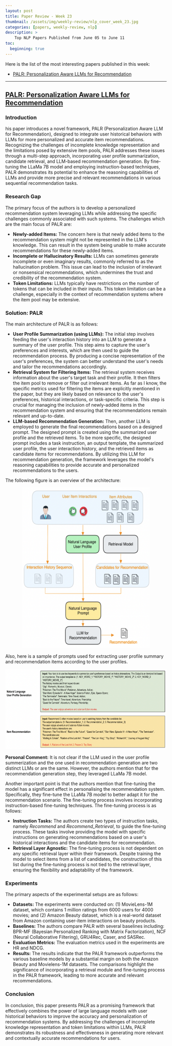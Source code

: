 ```yaml
---
layout: post
title: Paper Review - Week 23
thumbnail: /assets/img/weekly-review/nlp_cover_week_23.jpg
categories: [papers, weekly-review, nlp]
description: >
    Top NLP Papers Published from June 05 to June 11
toc:
  beginning: true
---
```


Here is the list of the most interesting papers published in this week:
* [PALR: Personalization Aware LLMs for Recommendation][palrSum]

---

## [PALR: Personalization Aware LLMs for Recommendation][palrPaper]


### Introduction

his paper introduces a novel framework, PALR (Personalization Aware LLM for Recommendation), designed to integrate user historical behaviors with LLMs for more personalized and accurate item recommendations. Recognizing the challenges of incomplete knowledge representation and the limitations posed by extensive item pools, PALR addresses these issues through a multi-step approach, incorporating user profile summarization, candidate retrieval, and LLM-based recommendation generation. By fine-tuning the LLaMa 7B model and employing instruction-based techniques, PALR demonstrates its potential to enhance the reasoning capabilities of LLMs and provide more precise and relevant recommendations in various sequential recommendation tasks.


### Research Gap

The primary focus of the authors is to develop a personalized recommendation system leveraging LLMs while addressing the specific challenges commonly associated with such systems. The challenges which are the main focus of PALR are: 

* **Newly-added Items:** The concern here is that newly added items to the recommendation system might not be represented in the LLM's knowledge. This can result in the system being unable to make accurate recommendations for these newly-added items.
* **Incomplete or Hallucinatory Results:** LLMs can sometimes generate incomplete or even imaginary results, commonly referred to as the hallucination problem. This issue can lead to the inclusion of irrelevant or nonsensical recommendations, which undermines the trust and credibility of the recommendation system.
* **Token Limitations:** LLMs typically have restrictions on the number of tokens that can be included in their inputs. This token limitation can be a challenge, especially in the context of recommendation systems where the item pool may be extensive.

### Solution: PALR

The main architecture of PALR is as follows: 
* **User Profile Summarization (using LLMs):** The initial step involves feeding the user's interaction history into an LLM to generate a summary of the user profile. This step aims to capture the user's preferences and interests, which are then used to guide the recommendation process. By producing a concise representation of the user's preferences, the system can better understand the user's needs and tailor the recommendations accordingly.
* **Retrieval System for Filtering Items:** The retrieval system receives information about the user's target task and their profile. It then filters the item pool to remove or filter out irrelevant items. As far as I know, the specific metrics used for filtering the items are explicitly mentioned in the paper, but they are likely based on relevance to the user's preferences, historical interactions, or task-specific criteria. This step is crucial for managing the inclusion of newly-added items in the recommendation system and ensuring that the recommendations remain relevant and up-to-date.
* **LLM-based Recommendation Generation:** Then, another LLM is employed to generate the final recommendations based on a designed prompt. The designed prompt is created using  the summarized user profile and the retrieved items. To be more specific, the designed prompt includes a task instruction, an output template, the summarized user profile, the user interaction history, and the retrieved items as candidate items for recommendations. By utilizing this LLM for recommendation generation, the framework leverages the model's reasoning capabilities to provide accurate and personalized recommendations to the users.

The following figure is an overview of the architecture:

<p style="text-align:center;"><img src="/assets/img/weekly-review/palr_architecture.png" alt="The Architecture" width="400" height="500"></p>

Also, here is a sample of prompts used for extracting user profile summary and recommendation items according to the user profiles.

<p style="text-align:center;"><img src="/assets/img/weekly-review/palr_prompt.png" alt="The Architecture" width="750" height="250"></p>


**Personal Comment:** It is not clear if the LLM used in the user profile summerization and the one used in recommendation generation are two distinct LLMs or are the same. However, the authors mention that for the recommendation generation step, they leveraged LLaMa 7B model.


Another important point is that the authors mention that fine-tuning the model has a significant effect in personalising the recommendation system. Specifically, they fine-tune the LLaMa 7B model to better adapt it for the recommendation scenario. The fine-tuning process involves incorporating instruction-based fine-tuning techniques. The fine-tuning process is as follows:

* **Instruction Tasks:** The authors create two types of instruction tasks, namely _Recommend_ and _Recommend_Retrieval_, to guide the fine-tuning process. These tasks involve providing the model with specific instructions on generating recommendations based on a user's historical interactions and the candidate items for recommendation.
* **Retrieval Layer Agnostic:** The fine-tuning process is not dependent on any specific retrieval layer within their framework. Despite training the model to select items from a list of candidates, the construction of this list during the fine-tuning process is not tied to the retrieval layer, ensuring the flexibility and adaptability of the framework.

### Experiments

The primary aspects of the experimental setups are as follows:

* **Datasets:** The experiments were conducted on: (1) MovieLens-1M dataset, which contains 1 million ratings from 6000 users for 4000 movies; and (2) Amazon Beauty dataset, which is a real-world dataset from Amazon containing user-item interactions on beauty products.
* **Baselines:** The authors compare PALR with several baselines including: BPR-MF (Bayesian Personalized Ranking with Matrix Factorization), NCF (Neural Collaborative Filtering), GRU4Rec, Caser, and SASRec.
* **Evaluation Metrics:** The evaluation metrics used in the experiments are HR and NDCG.
* **Results:** The results indicate that the PALR framework outperforms the various baseline models by a substantial margin on both the Amazon Beauty and Movielens-1M datasets. The comparisons highlight the significance of incorporating a retrieval module and fine-tuning process in the PALR framework, leading to more accurate and relevant recommendations.

### Conclusion

In conclusion, this paper presents PALR as a promising framework that effectively combines the power of large language models with user historical behaviors to improve the accuracy and personalization of recommendation systems. By addressing the challenges of incomplete knowledge representation and token limitations within LLMs, PALR demonstrates its robustness and effectiveness in generating more relevant and contextually accurate recommendations for users.



[palrPaper]: https://arxiv.org/pdf/2302.04237.pdf
[palrSum]: /blog/2023/week-23/#palr-personalization-aware-llms-for-recommendation